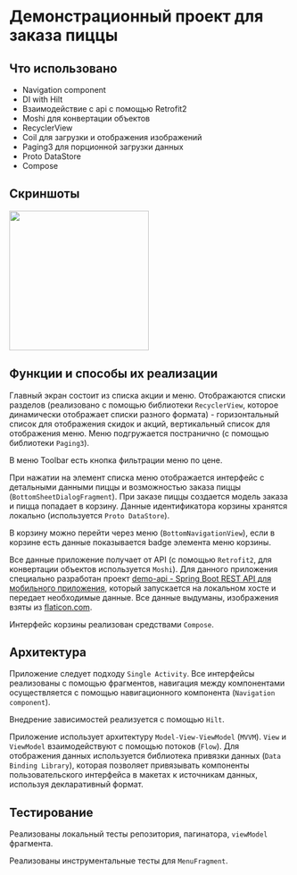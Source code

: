 Демонстрационный проект для заказа пиццы
===================================

Что использовано
--------------

- Navigation component
- DI with Hilt
- Взаимодействие с api с помощью Retrofit2
- Moshi для конвертации объектов
- RecyclerView
- Coil для загрузки и отображения изображений
- Paging3 для порционной загрузки данных
- Proto DataStore
- Compose

Скриншоты
--------------

<img src="device-2022-10-24-111705.gif"  width="250"/>

Функции и способы их реализации
--------------

Главный экран состоит из списка акции и меню.
Отображаются списки разделов (реализовано с помощью библиотеки `RecyclerView`, которое динамически отображает списки разного
формата) - горизонтальный список для отображения скидок и акций, вертикальный список для отображения меню. Меню
подгружается постранично (с помощью библиотеки `Paging3`).

В меню Toolbar есть кнопка фильтрации меню по цене.

При нажатии на элемент списка меню отображается интерфейс с детальными данными пиццы и возможностью
заказа пиццы (`BottomSheetDialogFragment`). При заказе пиццы создается модель заказа и пицца попадает в корзину. Данные идентификатора корзины
хранятся локально (используется `Proto DataStore`).

В корзину можно перейти через меню (`BottomNavigationView`), если в корзине есть данные показывается badge элемента меню
корзины.

Все данные приложение получает от API (с помощью `Retrofit2`, для конвертации объектов используется `Moshi`). Для
данного приложения специально разработан
проект [demo-api - Spring Boot REST API для мобильного приложения](https://github.com/podule/demo-api), который
запускается на локальном хосте и передает необходимые данные. Все данные выдуманы, изображения взяты
из [flaticon.com](https://www.flaticon.com/).

Интерфейс корзины реализован средствами `Compose`.  

Архитектура
--------------
Приложение следует подходу `Single Activity`. Все интерфейсы реализованы с помощью фрагментов, навигация между
компонентами осуществляется с помощью навигационного компонента (`Navigation component`).

Внедрение зависимостей реализуется с помощью `Hilt`.

Приложение использует архитектуру `Model-View-ViewModel` (`MVVM`). `View` и `ViewModel` взаимодействуют с помощью потоков (`Flow`). 
Для отображения данных используется библиотека привязки данных (`Data Binding Library`), которая позволяет привязывать компоненты пользовательского
интерфейса в макетах к источникам данных, используя декларативный формат.


Тестирование
--------------
Реализованы локальный тесты репозитория, пагинатора, `viewModel` фрагмента.

Реализованы инструментальные тесты для `MenuFragment`.
